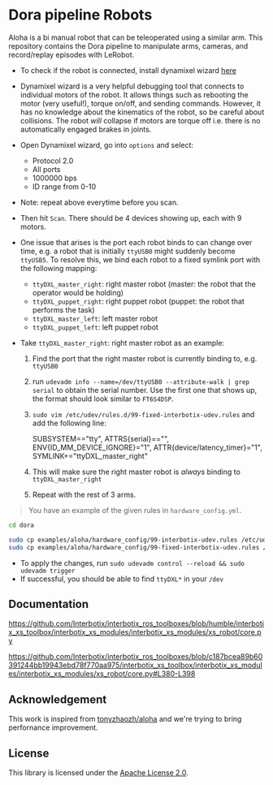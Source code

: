 # Dora pipeline Robots

Aloha is a bi manual robot that can be teleoperated using a similar arm. This repository contains
the Dora pipeline to manipulate arms, cameras, and record/replay episodes with LeRobot.

- To check if the robot is connected, install dynamixel
  wizard [here](https://emanual.robotis.com/docs/en/software/dynamixel/dynamixel_wizard2/)
- Dynamixel wizard is a very helpful debugging tool that connects to individual motors of the robot. It allows
  things such as rebooting the motor (very useful!), torque on/off, and sending commands.
  However, it has no knowledge about the kinematics of the robot, so be careful about collisions.
  The robot _will_ collapse if motors are torque off i.e. there is no automatically engaged brakes in joints.
- Open Dynamixel wizard, go into `options` and select:
    - Protocol 2.0
    - All ports
    - 1000000 bps
    - ID range from 0-10
- Note: repeat above everytime before you scan.
- Then hit `Scan`. There should be 4 devices showing up, each with 9 motors.
- One issue that arises is the port each robot binds to can change over time, e.g. a robot that
  is initially `ttyUSB0` might suddenly become `ttyUSB5`. To resolve this, we bind each robot to a fixed symlink
  port with the following mapping:
    - `ttyDXL_master_right`: right master robot (master: the robot that the operator would be holding)
    - `ttyDXL_puppet_right`: right puppet robot (puppet: the robot that performs the task)
    - `ttyDXL_master_left`: left master robot
    - `ttyDXL_puppet_left`: left puppet robot
- Take `ttyDXL_master_right`: right master robot as an example:

    1. Find the port that the right master robot is currently binding to, e.g. `ttyUSB0`
    2. run `udevadm info --name=/dev/ttyUSB0 --attribute-walk | grep serial` to obtain the serial number. Use the first
       one that shows up, the format should look similar to `FT6S4DSP`.
    3. `sudo vim /etc/udev/rules.d/99-fixed-interbotix-udev.rules` and add the following line:

       SUBSYSTEM=="tty", ATTRS{serial}=="<serial number here>", ENV{ID_MM_DEVICE_IGNORE}="1",
       ATTR{device/latency_timer}="1", SYMLINK+="ttyDXL_master_right"

    4. This will make sure the right master robot is _always_ binding to `ttyDXL_master_right`
    5. Repeat with the rest of 3 arms.

> You have an example of the given rules in `hardware_config.yml`.

```bash
cd dora

sudo cp examples/aloha/hardware_config/99-interbotix-udev.rules /etc/udev/rules.d
sudo cp examples/aloha/hardware_config/99-fixed-interbotix-udev.rules /etc/udev/rules.d
```

- To apply the changes, run `sudo udevadm control --reload && sudo udevadm trigger`
- If successful, you should be able to find `ttyDXL*` in your `/dev`

## Documentation

https://github.com/Interbotix/interbotix_ros_toolboxes/blob/humble/interbotix_xs_toolbox/interbotix_xs_modules/interbotix_xs_modules/xs_robot/core.py

https://github.com/Interbotix/interbotix_ros_toolboxes/blob/c187bcea89b60391244bb19943ebd78f770aa975/interbotix_xs_toolbox/interbotix_xs_modules/interbotix_xs_modules/xs_robot/core.py#L380-L398

## Acknowledgement

This work is inspired from [tonyzhaozh/aloha](https://github.com/tonyzhaozh/aloha) and we're trying to bring perfornance
improvement.

## License

This library is licensed under the [Apache License 2.0](../../LICENSE).